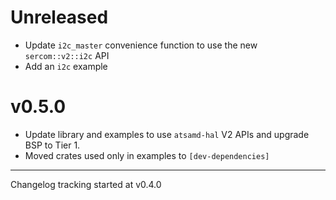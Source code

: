 # Unreleased

- Update `i2c_master` convenience function to use the new `sercom::v2::i2c` API
- Add an `i2c` example

# v0.5.0

- Update library and examples to use `atsamd-hal` V2 APIs and upgrade BSP to Tier 1.
- Moved crates used only in examples to `[dev-dependencies]`

---

Changelog tracking started at v0.4.0
